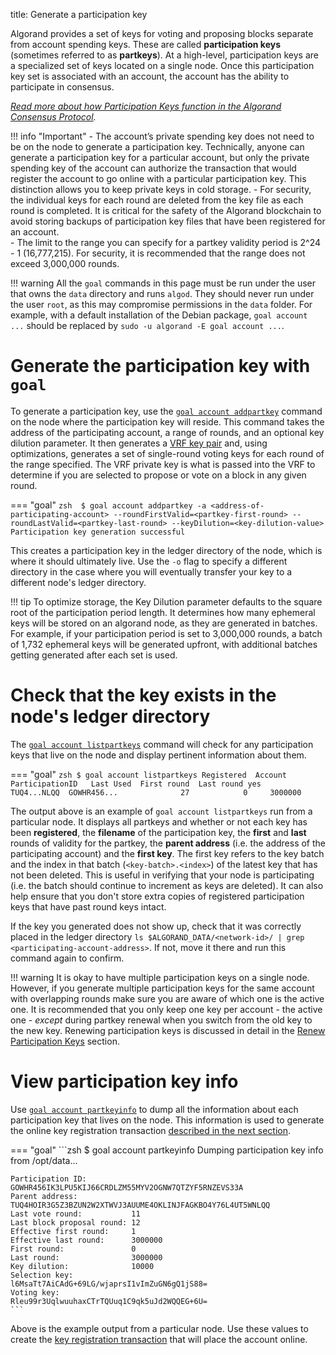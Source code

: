 title: Generate a participation key

Algorand provides a set of keys for voting and proposing blocks separate from account spending keys. These are called **participation keys** (sometimes referred to as **partkeys**).  At a high-level, participation keys are a specialized set of keys located on a single node. Once this participation key set is associated with an account, the account has the ability to participate in consensus. 

_[Read more about how Participation Keys function in the Algorand Consensus Protocol](../../../get-details/algorand_consensus#participation-keys)._

!!! info "Important"
	- The account’s private spending key does not need to be on the node to generate a participation key. Technically, anyone can generate a participation key for a particular account, but only the private spending key of the account can authorize the transaction that would register the account to go online with a particular participation key. This distinction allows you to keep private keys in cold storage.
	- For security, the individual keys for each round are deleted from the key file as each round is completed. It is critical for the safety of the Algorand blockchain to avoid storing backups of participation key files that have been registered for an account.  
	- The limit to the range you can specify for a partkey validity period is 2^24 - 1 (16,777,215). For security, it is recommended that the range does not exceed 3,000,000 rounds.

!!! warning
	All the `goal` commands in this page must be run under the user that owns the `data` directory and runs `algod`. They should never run under the user `root`, as this may compromise permissions in the `data` folder. For example, with a default installation of the Debian package, `goal account ...` should be replaced by `sudo -u algorand -E goal account ...`.

# Generate the participation key with `goal`

To generate a participation key, use the [`goal account addpartkey`](../../../clis/goal/account/addpartkey) command on the node where the participation key will reside. This command takes the address of the participating account, a range of rounds, and an optional key dilution parameter.  It then generates a [VRF key pair](../../../get-details/algorand_consensus#verifiable-random-function) and, using optimizations, generates a set of single-round voting keys for each round of the range specified. The VRF private key is what is passed into the VRF to determine if you are selected to propose or vote on a block in any given round. 

=== "goal"
    ```zsh 
    $ goal account addpartkey -a <address-of-participating-account> --roundFirstValid=<partkey-first-round> --roundLastValid=<partkey-last-round> --keyDilution=<key-dilution-value> 
    Participation key generation successful
    ```

This creates a participation key in the ledger directory of the node, which is where it should ultimately live. Use the `-o` flag to specify a different directory in the case where you will eventually transfer your key to a different node's ledger directory.

!!! tip
	To optimize storage, the Key Dilution parameter defaults to the square root of the participation period length. It determines how many ephemeral keys will be stored on an algorand node, as they are generated in batches. For example, if your participation period is set to 3,000,000 rounds, a batch of 1,732 ephemeral keys will be generated upfront, with additional batches getting generated after each set is used.

# Check that the key exists in the node's ledger directory

The [`goal account listpartkeys`](../../../clis/goal/account/listpartkeys) command will check for any participation keys that live on the node and display pertinent information about them. 

=== "goal"
    ```zsh
    $ goal account listpartkeys
    Registered  Account      ParticipationID   Last Used  First round  Last round
    yes         TUQ4...NLQQ  GOWHR456...              27            0     3000000
    ```


The output above is an example of `goal account listpartkeys` run from a particular node. It displays all partkeys and whether or not each key has been **registered**, the **filename** of the participation key, the **first** and **last** rounds of validity for the partkey, the **parent address** (i.e. the address of the participating account) and the **first key**. The first key refers to the key batch and the index in that batch (`<key-batch>.<index>`) of the latest key that has not been deleted. This is useful in verifying that your node is participating (i.e. the batch should continue to increment as keys are deleted). It can also help ensure that you don't store extra copies of registered participation keys that have past round keys intact. 

If the key you generated does not show up, check that it was correctly placed in the ledger directory `ls $ALGORAND_DATA/<network-id>/ | grep <participating-account-address>`. If not, move it there and run this command again to confirm.


!!! warning
	It is okay to have multiple participation keys on a single node. However, if you generate multiple participation keys for the same account with overlapping rounds make sure you are aware of which one is the active one. It is recommended that you only keep one key per account - the active one - _except_ during partkey renewal when you switch from the old key to the new key. Renewing participation keys is discussed in detail in the [Renew Participation Keys](./renew.md) section.

# View participation key info

Use [`goal account partkeyinfo`](../../../clis/goal/account/partkeyinfo) to dump all the information about each participation key that lives on the node. This information is used to generate the online key registration transaction [described in the next section](./online.md).

=== "goal"
    ```zsh
    $ goal account partkeyinfo
    Dumping participation key info from /opt/data...

    Participation ID:          GOWHR456IK3LPU5KIJ66CRDLZM55MYV2OGNW7QTZYF5RNZEVS33A
    Parent address:            TUQ4HOIR3G5Z3BZUN2W2XTWVJ3AUUME4OKLINJFAGKBO4Y76L4UT5WNLQQ
    Last vote round:           11
    Last block proposal round: 12
    Effective first round:     1
    Effective last round:      3000000
    First round:               0
    Last round:                3000000
    Key dilution:              10000
    Selection key:             l6MsaTt7AiCAdG+69LG/wjaprsI1vImZuGN6gQ1jS88=
    Voting key:                Rleu99r3UqlwuuhaxCTrTQUuq1C9qk5uJd2WQQEG+6U=
    ```


Above is the example output from a particular node. Use these values to create the [key registration transaction](../../../get-details/transactions#register-account-online) that will place the account online.
